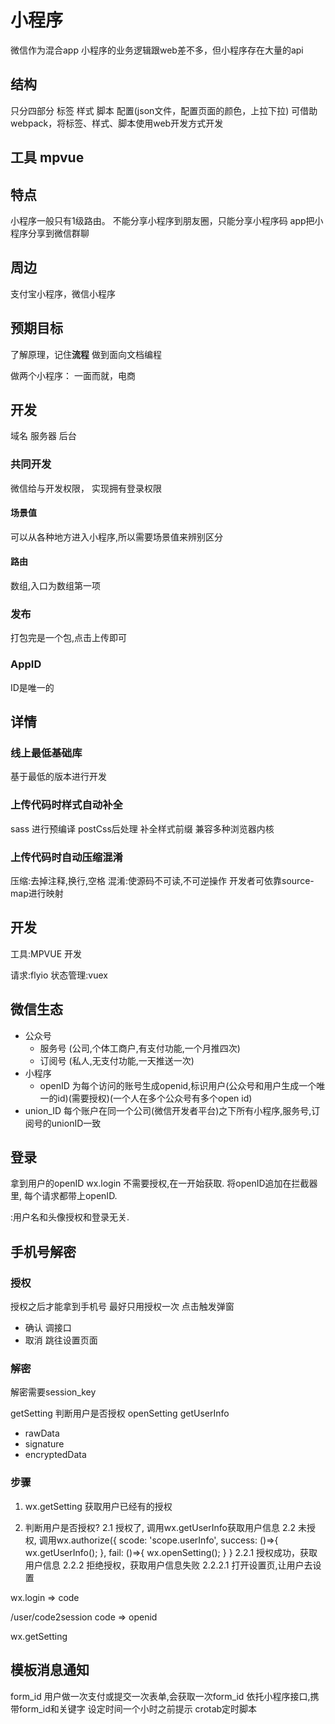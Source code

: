 #   小程序
微信作为混合app
小程序的业务逻辑跟web差不多，但小程序存在大量的api

##   结构
只分四部分
标签 
样式
脚本
配置(json文件，配置页面的颜色，上拉下拉)
可借助webpack，将标签、样式、脚本使用web开发方式开发
##   工具 mpvue

##   特点
小程序一般只有1级路由。
不能分享小程序到朋友圈，只能分享小程序码
app把小程序分享到微信群聊

##   周边
支付宝小程序，微信小程序

##   预期目标
了解原理，记住**流程**
做到面向文档编程

做两个小程序：
一面而就，电商
##   开发
域名 服务器 后台
###   共同开发
微信给与开发权限，  实现拥有登录权限

####   场景值
可以从各种地方进入小程序,所以需要场景值来辨别区分
####   路由
数组,入口为数组第一项
###   发布
打包完是一个包,点击上传即可
###   AppID
ID是唯一的

##   详情
###   线上最低基础库
基于最低的版本进行开发
###   上传代码时样式自动补全
sass 进行预编译
postCss后处理
补全样式前缀
兼容多种浏览器内核
###   上传代码时自动压缩混淆
压缩:去掉注释,换行,空格
混淆:使源码不可读,不可逆操作
开发者可依靠source-map进行映射

##   开发
工具:MPVUE 开发

请求:flyio
状态管理:vuex


##   微信生态
 - 公众号
   - 服务号 (公司,个体工商户,有支付功能,一个月推四次)
   - 订阅号 (私人,无支付功能,一天推送一次)
 - 小程序
   - openID 为每个访问的账号生成openid,标识用户(公众号和用户生成一个唯一的id)(需要授权)(一个人在多个公众号有多个open id)
  - union_ID 每个账户在同一个公司(微信开发者平台)之下所有小程序,服务号,订阅号的unionID一致
##   登录
拿到用户的openID
wx.login 
不需要授权,在一开始获取.
将openID追加在拦截器里, 每个请求都带上openID.

:用户名和头像授权和登录无关.
##   手机号解密
###   授权
授权之后才能拿到手机号
最好只用授权一次
点击触发弹窗
 - 确认  调接口
 - 取消  跳往设置页面

###   解密
解密需要session_key

getSetting 判断用户是否授权
openSetting
getUserInfo
 - rawData
 - signature
 - encryptedData
###   步骤
1. wx.getSetting 获取用户已经有的授权

2. 判断用户是否授权?
	2.1 授权了, 调用wx.getUserInfo获取用户信息
	2.2 未授权, 调用wx.authorize({
		scode: 'scope.userInfo',
		success: ()=>{
			wx.getUserInfo();
		},
		fail: ()=>{
			wx.openSetting();
		}
	}
	2.2.1 授权成功，获取用户信息
	2.2.2 拒绝授权，获取用户信息失败
		2.2.2.1 打开设置页,让用户去设置

wx.login  => code 

/user/code2session  code =>  openid

wx.getSetting 

##   模板消息通知
form_id
用户做一次支付或提交一次表单,会获取一次form_id
依托小程序接口,携带form_id和关键字
设定时间一个小时之前提示
crotab定时脚本  